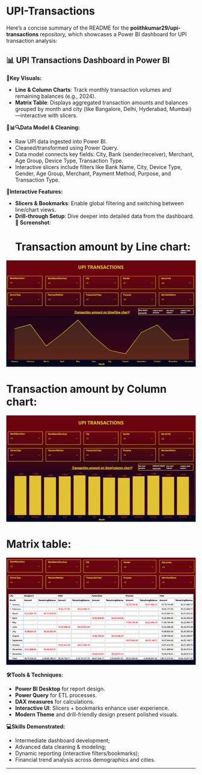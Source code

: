 # UPI-Transactions



Here’s a concise summary of the README for the **poiithkumar29/upi-transactions** repository, which showcases a Power BI dashboard for UPI transaction analysis:


## 📊 UPI Transactions Dashboard in Power BI


**🧠Key Visuals:**

* **Line & Column Charts**: Track monthly transaction volumes and remaining balances (e.g., 2024).
* **Matrix Table**: Displays aggregated transaction amounts and balances grouped by month and city (like Bangalore, Delhi, Hyderabad, Mumbai)—interactive with slicers.

**🧹📊🔍Data Model & Cleaning:**

* Raw UPI data ingested into Power BI.
* Cleaned/transformed using Power Query.
* Data model connects key fields: City, Bank (sender/receiver), Merchant, Age Group, Device Type, Transaction Type.
* Interactive slicers include filters like Bank Name, City, Device Type, Gender, Age Group, Merchant, Payment Method, Purpose, and Transaction Type.

**🧩Interactive Features:**

* **Slicers & Bookmarks**: Enable global filtering and switching between line/chart views.
* **Drill‑through Setup**: Dive deeper into detailed data from the dashboard.
**📸 Screenshot**:
  # Transaction amount by Line chart:
![image alt](
https://github.com/poojithkumar29/upi-transactions/blob/b272bda34da077c42f67e7d516b2e635208ea5d8/Transaction%20amount%20by%20line%20chart.png)
# Transaction amount by Column chart:
![image alt](https://github.com/poojithkumar29/upi-transactions/blob/68efc0e8ff6f2646f278355b2538027ed2ec8e4a/Transaction%20amount%20by%20Column%20chart.png)
# Matrix table:
![image alt](https://github.com/poojithkumar29/upi-transactions/blob/7bdb61b455c13eb3b6dc6d3af361858d2b13beb3/Matrix%20table.png)


**🛠Tools & Techniques:**

* **Power BI Desktop** for report design.
* **Power Query** for ETL processes.
* **DAX measures** for calculations.
* **Interactive UI**: Slicers + bookmarks enhance user experience.
* **Modern Theme** and drill-friendly design present polished visuals.

**💻Skills Demonstrated:**

* Intermediate dashboard development;
* Advanced data cleaning & modeling;
* Dynamic reporting (interactive filters/bookmarks);
* Financial trend analysis across demographics and cities.

---

